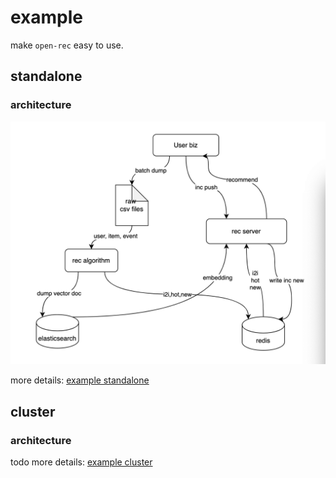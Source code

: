 # example

make `open-rec` easy to use.

## standalone
### architecture
![standalone](example_standalone/doc/architecture.png "standalone")

more details: [example standalone](https://github.com/open-rec/example/tree/master/example_standalone)

## cluster
### architecture
todo
more details: [example cluster](https://github.com/open-rec/example/tree/master/example_cluster)

